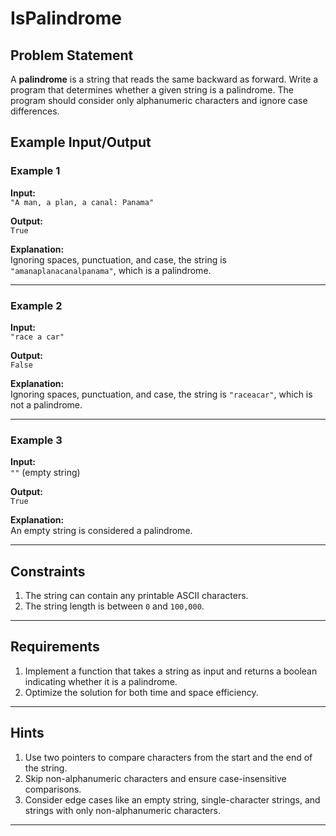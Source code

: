 # IsPalindrome

## Problem Statement
A **palindrome** is a string that reads the same backward as forward. Write a program that determines whether a given string is a palindrome. The program should consider only alphanumeric characters and ignore case differences.

## Example Input/Output

### Example 1
**Input:**  
`"A man, a plan, a canal: Panama"`

**Output:**  
`True`

**Explanation:**  
Ignoring spaces, punctuation, and case, the string is `"amanaplanacanalpanama"`, which is a palindrome.

---

### Example 2
**Input:**  
`"race a car"`

**Output:**  
`False`

**Explanation:**  
Ignoring spaces, punctuation, and case, the string is `"raceacar"`, which is not a palindrome.

---

### Example 3
**Input:**  
`""` (empty string)

**Output:**  
`True`

**Explanation:**  
An empty string is considered a palindrome.

---

## Constraints
1. The string can contain any printable ASCII characters.
2. The string length is between `0` and `100,000`.

---

## Requirements
1. Implement a function that takes a string as input and returns a boolean indicating whether it is a palindrome.
2. Optimize the solution for both time and space efficiency.

---

## Hints
1. Use two pointers to compare characters from the start and the end of the string.
2. Skip non-alphanumeric characters and ensure case-insensitive comparisons.
3. Consider edge cases like an empty string, single-character strings, and strings with only non-alphanumeric characters.

---
